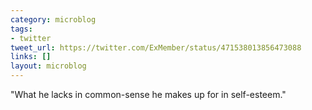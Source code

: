 ```yaml
---
category: microblog
tags:
- twitter
tweet_url: https://twitter.com/ExMember/status/471538013856473088
links: []
layout: microblog
---
```

"What he lacks in common-sense he makes up for in self-esteem."
